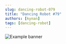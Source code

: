 ```yaml
---
slug: dancing-robot-079
title: "Dancing Robot #79"
authors: [kynan]
tags: [dancing-robot]
---
```


![Example banner](/img/stories/dancing-robot/079.PNG)
